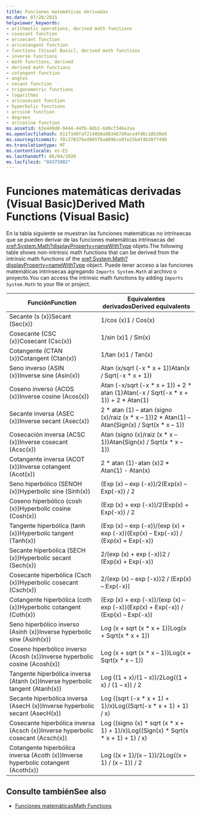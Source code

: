 ```yaml
---
title: Funciones matemáticas derivadas
ms.date: 07/20/2015
helpviewer_keywords:
- arithmetic operations, derived math functions
- cosecant function
- arcsecant function
- arccotangent function
- functions [Visual Basic], derived math functions
- inverse functions
- math functions, derived
- derived math functions
- cotangent function
- angles
- secant function
- trigonometric functions
- logarithms
- arccosecant function
- hyperbolic functions
- arcsine function
- degrees
- arccosine function
ms.assetid: 63e449d8-9444-44fb-8db1-6d9cf346e2aa
ms.openlocfilehash: 611f3d8faf2148b8a983467d9ace4fd6c18b30e6
ms.sourcegitcommit: f8c270376ed905f6a8896ce0fe25b4f4b38ff498
ms.translationtype: MT
ms.contentlocale: es-ES
ms.lasthandoff: 06/04/2020
ms.locfileid: "84373902"
---
```

# <a name="derived-math-functions-visual-basic"></a><span data-ttu-id="9b097-102">Funciones matemáticas derivadas (Visual Basic)</span><span class="sxs-lookup"><span data-stu-id="9b097-102">Derived Math Functions (Visual Basic)</span></span>
<span data-ttu-id="9b097-103">En la tabla siguiente se muestran las funciones matemáticas no intrínsecas que se pueden derivar de las funciones matemáticas intrínsecas del <xref:System.Math?displayProperty=nameWithType> objeto.</span><span class="sxs-lookup"><span data-stu-id="9b097-103">The following table shows non-intrinsic math functions that can be derived from the intrinsic math functions of the <xref:System.Math?displayProperty=nameWithType> object.</span></span> <span data-ttu-id="9b097-104">Puede tener acceso a las funciones matemáticas intrínsecas agregando `Imports System.Math` al archivo o proyecto.</span><span class="sxs-lookup"><span data-stu-id="9b097-104">You can access the intrinsic math functions by adding `Imports System.Math` to your file or project.</span></span>  
  
|<span data-ttu-id="9b097-105">Función</span><span class="sxs-lookup"><span data-stu-id="9b097-105">Function</span></span>|<span data-ttu-id="9b097-106">Equivalentes derivados</span><span class="sxs-lookup"><span data-stu-id="9b097-106">Derived equivalents</span></span>|  
|--------------|-------------------------|  
|<span data-ttu-id="9b097-107">Secante (s (x))</span><span class="sxs-lookup"><span data-stu-id="9b097-107">Secant (Sec(x))</span></span>|<span data-ttu-id="9b097-108">1/cos (x)</span><span class="sxs-lookup"><span data-stu-id="9b097-108">1 / Cos(x)</span></span>|  
|<span data-ttu-id="9b097-109">Cosecante (CSC (x))</span><span class="sxs-lookup"><span data-stu-id="9b097-109">Cosecant (Csc(x))</span></span>|<span data-ttu-id="9b097-110">1/sin (x)</span><span class="sxs-lookup"><span data-stu-id="9b097-110">1 / Sin(x)</span></span>|  
|<span data-ttu-id="9b097-111">Cotangente (CTAN (x))</span><span class="sxs-lookup"><span data-stu-id="9b097-111">Cotangent (Ctan(x))</span></span>|<span data-ttu-id="9b097-112">1/tan (x)</span><span class="sxs-lookup"><span data-stu-id="9b097-112">1 / Tan(x)</span></span>|  
|<span data-ttu-id="9b097-113">Seno inverso (ASIN (x))</span><span class="sxs-lookup"><span data-stu-id="9b097-113">Inverse sine (Asin(x))</span></span>|<span data-ttu-id="9b097-114">Atan (x/sqrt (-x \* x + 1))</span><span class="sxs-lookup"><span data-stu-id="9b097-114">Atan(x / Sqrt(-x \* x + 1))</span></span>|  
|<span data-ttu-id="9b097-115">Coseno inverso (ACOS (x))</span><span class="sxs-lookup"><span data-stu-id="9b097-115">Inverse cosine (Acos(x))</span></span>|<span data-ttu-id="9b097-116">Atan (-x/sqrt (-x \* x + 1)) + 2 \* atan (1)</span><span class="sxs-lookup"><span data-stu-id="9b097-116">Atan(-x / Sqrt(-x \* x + 1)) + 2 \* Atan(1)</span></span>|  
|<span data-ttu-id="9b097-117">Secante inversa (ASEC (x))</span><span class="sxs-lookup"><span data-stu-id="9b097-117">Inverse secant (Asec(x))</span></span>|<span data-ttu-id="9b097-118">2 \* atan (1) – atan (signo (x)/raiz (x \* x – 1))</span><span class="sxs-lookup"><span data-stu-id="9b097-118">2 \* Atan(1) – Atan(Sign(x) / Sqrt(x \* x – 1))</span></span>|  
|<span data-ttu-id="9b097-119">Cosecación inversa (ACSC (x))</span><span class="sxs-lookup"><span data-stu-id="9b097-119">Inverse cosecant (Acsc(x))</span></span>|<span data-ttu-id="9b097-120">Atan (signo (x)/raiz (x \* x – 1))</span><span class="sxs-lookup"><span data-stu-id="9b097-120">Atan(Sign(x) / Sqrt(x \* x – 1))</span></span>|  
|<span data-ttu-id="9b097-121">Cotangente inversa (ACOT (x))</span><span class="sxs-lookup"><span data-stu-id="9b097-121">Inverse cotangent (Acot(x))</span></span>|<span data-ttu-id="9b097-122">2 \* atan (1)-atan (x)</span><span class="sxs-lookup"><span data-stu-id="9b097-122">2 \* Atan(1) - Atan(x)</span></span>|  
|<span data-ttu-id="9b097-123">Seno hiperbólico (SENOH (x))</span><span class="sxs-lookup"><span data-stu-id="9b097-123">Hyperbolic sine (Sinh(x))</span></span>|<span data-ttu-id="9b097-124">(Exp (x) – exp (-x))/2</span><span class="sxs-lookup"><span data-stu-id="9b097-124">(Exp(x) – Exp(-x)) / 2</span></span>|  
|<span data-ttu-id="9b097-125">Coseno hiperbólico (cosh (x))</span><span class="sxs-lookup"><span data-stu-id="9b097-125">Hyperbolic cosine (Cosh(x))</span></span>|<span data-ttu-id="9b097-126">(Exp (x) + exp (-x))/2</span><span class="sxs-lookup"><span data-stu-id="9b097-126">(Exp(x) + Exp(-x)) / 2</span></span>|  
|<span data-ttu-id="9b097-127">Tangente hiperbólica (tanh (x))</span><span class="sxs-lookup"><span data-stu-id="9b097-127">Hyperbolic tangent (Tanh(x))</span></span>|<span data-ttu-id="9b097-128">(Exp (x) – exp (-x))/(exp (x) + exp (-x))</span><span class="sxs-lookup"><span data-stu-id="9b097-128">(Exp(x) – Exp(-x)) / (Exp(x) + Exp(-x))</span></span>|  
|<span data-ttu-id="9b097-129">Secante hiperbólica (SECH (x))</span><span class="sxs-lookup"><span data-stu-id="9b097-129">Hyperbolic secant (Sech(x))</span></span>|<span data-ttu-id="9b097-130">2/(exp (x) + exp (-x))</span><span class="sxs-lookup"><span data-stu-id="9b097-130">2 / (Exp(x) + Exp(-x))</span></span>|  
|<span data-ttu-id="9b097-131">Cosecante hiperbólica (Csch (x))</span><span class="sxs-lookup"><span data-stu-id="9b097-131">Hyperbolic cosecant (Csch(x))</span></span>|<span data-ttu-id="9b097-132">2/(exp (x) – exp (-x))</span><span class="sxs-lookup"><span data-stu-id="9b097-132">2 / (Exp(x) – Exp(-x))</span></span>|  
|<span data-ttu-id="9b097-133">Cotangente hiperbólica (coth (x))</span><span class="sxs-lookup"><span data-stu-id="9b097-133">Hyperbolic cotangent (Coth(x))</span></span>|<span data-ttu-id="9b097-134">(Exp (x) + exp (-x))/(exp (x) – exp (-x))</span><span class="sxs-lookup"><span data-stu-id="9b097-134">(Exp(x) + Exp(-x)) / (Exp(x) – Exp(-x))</span></span>|  
|<span data-ttu-id="9b097-135">Seno hiperbólico inverso (Asinh (x))</span><span class="sxs-lookup"><span data-stu-id="9b097-135">Inverse hyperbolic sine (Asinh(x))</span></span>|<span data-ttu-id="9b097-136">Log (x + sqrt (x \* x + 1))</span><span class="sxs-lookup"><span data-stu-id="9b097-136">Log(x + Sqrt(x \* x + 1))</span></span>|  
|<span data-ttu-id="9b097-137">Coseno hiperbólico inverso (Acosh (x))</span><span class="sxs-lookup"><span data-stu-id="9b097-137">Inverse hyperbolic cosine (Acosh(x))</span></span>|<span data-ttu-id="9b097-138">Log (x + sqrt (x \* x – 1))</span><span class="sxs-lookup"><span data-stu-id="9b097-138">Log(x + Sqrt(x \* x – 1))</span></span>|  
|<span data-ttu-id="9b097-139">Tangente hiperbólica inversa (Atanh (x))</span><span class="sxs-lookup"><span data-stu-id="9b097-139">Inverse hyperbolic tangent (Atanh(x))</span></span>|<span data-ttu-id="9b097-140">Log ((1 + x)/(1 – x))/2</span><span class="sxs-lookup"><span data-stu-id="9b097-140">Log((1 + x) / (1 – x)) / 2</span></span>|  
|<span data-ttu-id="9b097-141">Secante hiperbólica inversa (AsecH (x))</span><span class="sxs-lookup"><span data-stu-id="9b097-141">Inverse hyperbolic secant (AsecH(x))</span></span>|<span data-ttu-id="9b097-142">Log ((sqrt (-x \* x + 1) + 1)/x)</span><span class="sxs-lookup"><span data-stu-id="9b097-142">Log((Sqrt(-x \* x + 1) + 1) / x)</span></span>|  
|<span data-ttu-id="9b097-143">Cosecante hiperbólica inversa (Acsch (x))</span><span class="sxs-lookup"><span data-stu-id="9b097-143">Inverse hyperbolic cosecant (Acsch(x))</span></span>|<span data-ttu-id="9b097-144">Log ((signo (x) \* sqrt (x \* x + 1) + 1)/x)</span><span class="sxs-lookup"><span data-stu-id="9b097-144">Log((Sign(x) \* Sqrt(x \* x + 1) + 1) / x)</span></span>|  
|<span data-ttu-id="9b097-145">Cotangente hiperbólica inversa (Acoth (x))</span><span class="sxs-lookup"><span data-stu-id="9b097-145">Inverse hyperbolic cotangent (Acoth(x))</span></span>|<span data-ttu-id="9b097-146">Log ((x + 1)/(x – 1))/2</span><span class="sxs-lookup"><span data-stu-id="9b097-146">Log((x + 1) / (x – 1)) / 2</span></span>|  
  
## <a name="see-also"></a><span data-ttu-id="9b097-147">Consulte también</span><span class="sxs-lookup"><span data-stu-id="9b097-147">See also</span></span>

- [<span data-ttu-id="9b097-148">Funciones matemáticas</span><span class="sxs-lookup"><span data-stu-id="9b097-148">Math Functions</span></span>](../functions/math-functions.md)
